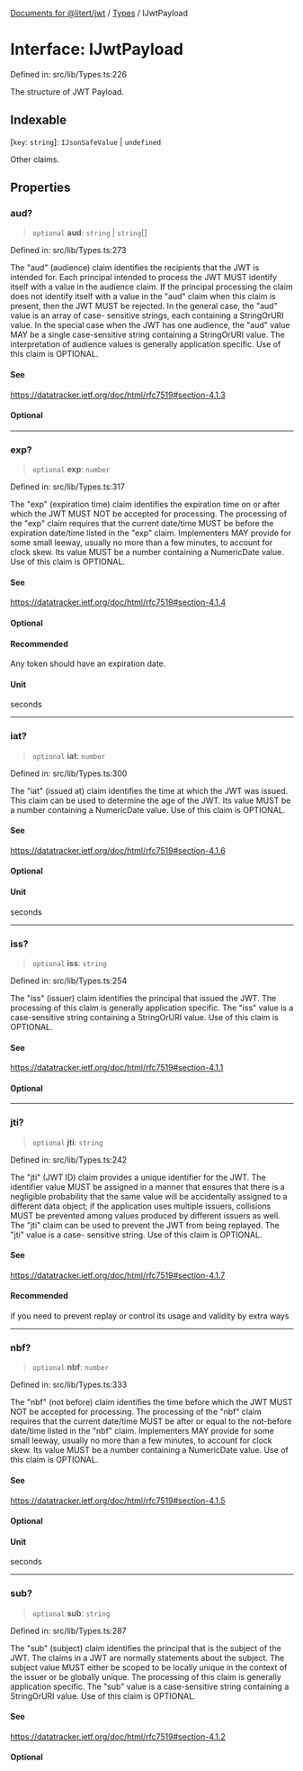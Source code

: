 [Documents for @litert/jwt](../../index.md) / [Types](../index.md) / IJwtPayload

# Interface: IJwtPayload

Defined in: src/lib/Types.ts:226

The structure of JWT Payload.

## Indexable

\[`key`: `string`\]: `IJsonSafeValue` \| `undefined`

Other claims.

## Properties

### aud?

> `optional` **aud**: `string` \| `string`[]

Defined in: src/lib/Types.ts:273

The "aud" (audience) claim identifies the recipients that the JWT is
intended for.  Each principal intended to process the JWT MUST
identify itself with a value in the audience claim.  If the principal
processing the claim does not identify itself with a value in the
"aud" claim when this claim is present, then the JWT MUST be
rejected.  In the general case, the "aud" value is an array of case-
sensitive strings, each containing a StringOrURI value.  In the
special case when the JWT has one audience, the "aud" value MAY be a
single case-sensitive string containing a StringOrURI value.  The
interpretation of audience values is generally application specific.
Use of this claim is OPTIONAL.

#### See

https://datatracker.ietf.org/doc/html/rfc7519#section-4.1.3

#### Optional

***

### exp?

> `optional` **exp**: `number`

Defined in: src/lib/Types.ts:317

The "exp" (expiration time) claim identifies the expiration time on
or after which the JWT MUST NOT be accepted for processing.  The
processing of the "exp" claim requires that the current date/time
MUST be before the expiration date/time listed in the "exp" claim.
Implementers MAY provide for some small leeway, usually no more than
a few minutes, to account for clock skew.  Its value MUST be a number
containing a NumericDate value.  Use of this claim is OPTIONAL.

#### See

https://datatracker.ietf.org/doc/html/rfc7519#section-4.1.4

#### Optional

#### Recommended

Any token should have an expiration date.

#### Unit

seconds

***

### iat?

> `optional` **iat**: `number`

Defined in: src/lib/Types.ts:300

The "iat" (issued at) claim identifies the time at which the JWT was
issued.  This claim can be used to determine the age of the JWT.  Its
value MUST be a number containing a NumericDate value.  Use of this
claim is OPTIONAL.

#### See

https://datatracker.ietf.org/doc/html/rfc7519#section-4.1.6

#### Optional

#### Unit

seconds

***

### iss?

> `optional` **iss**: `string`

Defined in: src/lib/Types.ts:254

The "iss" (issuer) claim identifies the principal that issued the
JWT.  The processing of this claim is generally application specific.
The "iss" value is a case-sensitive string containing a StringOrURI
value.  Use of this claim is OPTIONAL.

#### See

https://datatracker.ietf.org/doc/html/rfc7519#section-4.1.1

#### Optional

***

### jti?

> `optional` **jti**: `string`

Defined in: src/lib/Types.ts:242

The "jti" (JWT ID) claim provides a unique identifier for the JWT.
The identifier value MUST be assigned in a manner that ensures that
there is a negligible probability that the same value will be
accidentally assigned to a different data object; if the application
uses multiple issuers, collisions MUST be prevented among values
produced by different issuers as well.  The "jti" claim can be used
to prevent the JWT from being replayed.  The "jti" value is a case-
sensitive string.  Use of this claim is OPTIONAL.

#### See

https://datatracker.ietf.org/doc/html/rfc7519#section-4.1.7

#### Recommended

if you need to prevent replay or control its usage and validity by extra ways

***

### nbf?

> `optional` **nbf**: `number`

Defined in: src/lib/Types.ts:333

The "nbf" (not before) claim identifies the time before which the JWT
MUST NOT be accepted for processing.  The processing of the "nbf"
claim requires that the current date/time MUST be after or equal to
the not-before date/time listed in the "nbf" claim.  Implementers MAY
provide for some small leeway, usually no more than a few minutes, to
account for clock skew.  Its value MUST be a number containing a
NumericDate value.  Use of this claim is OPTIONAL.

#### See

https://datatracker.ietf.org/doc/html/rfc7519#section-4.1.5

#### Optional

#### Unit

seconds

***

### sub?

> `optional` **sub**: `string`

Defined in: src/lib/Types.ts:287

The "sub" (subject) claim identifies the principal that is the
subject of the JWT.  The claims in a JWT are normally statements
about the subject.  The subject value MUST either be scoped to be
locally unique in the context of the issuer or be globally unique.
The processing of this claim is generally application specific.  The
"sub" value is a case-sensitive string containing a StringOrURI
value.  Use of this claim is OPTIONAL.

#### See

https://datatracker.ietf.org/doc/html/rfc7519#section-4.1.2

#### Optional
